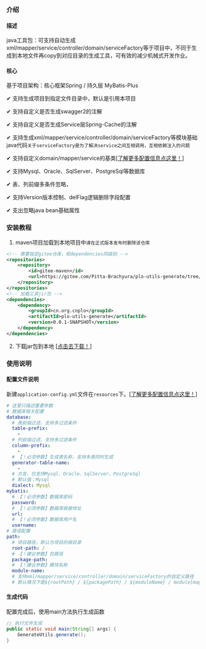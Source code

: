 ### 介绍

#### 描述

java工具包：可支持自动生成xml/mapper/service/controller/domain/serviceFactory等于项目中，不同于生成到本地文件再copy到对应目录的生成工具，可有效的减少机械式开发作业。

#### 核心

基于项目架构：核心框架Spring / 持久层 MyBatis-Plus  

✔  支持生成项目到指定文件目录中，默认是引用本项目

✔  支持自定义是否生成swagger2的注解

✔  支持自定义是否生成Service层Spring-Cache的注解

✔  支持生成xml/mapper/service/controller/domain/serviceFactory等模块基础java代码`关于serviceFactory是为了解决service之间互相调用，互相依赖注入的问题`

✔  支持自定义domain/mapper/service的基类[[了解更多配置信息点这里！](https://gitee.com/tangTrain/plo-utils-generate/blob/master/src/main/resources/application-config.yml)]

✔  支持Mysql、Oracle、SqlServer、PostgreSql等数据库

✔  表、列前缀多条件忽略，

✔  支持Version版本控制、delFlag逻辑删除字段配置

✔  支出忽略java bean基础属性

### 安装教程

1. maven项目加载到本地项目中`请在正式版本发布时删除该仓库`

```xml
<!-- 需要指定gitee仓库，和dependencies同级别 -->
<repositories>
    <repository>
        <id>gitee-maven</id>
        <url>https://gitee.com/Pitta-Brachyura/plo-utils-generate/tree/master/release</url>
    </repository>
</repositories>
<!-- 加载工具jir包 -->
<dependencies>
    <dependency>
        <groupId>cn.org.cnplo</groupId>
        <artifactId>plo-utils-generate</artifactId>
        <version>0.0.1-SNAPSHOT</version>
    </dependency>
</dependencies>
```

2. 下载jar包到本地 [[点击去下载！](https://gitee.com/Pitta-Brachyura/plo-utils-generate/raw/master/jar/plo-utils-generate-0.0.1-SNAPSHOT.jar)]

### 使用说明

#### 配置文件说明

新建`application-config.yml`文件在`resources`下。[[了解更多配置信息点这里！](https://gitee.com/Pitta-Brachyura/plo-utils-generate/blob/master/src/main/resources/application-config.yml)]

```yml
# 这里只描述重要参数
# 数据库相关配置
database:
  # 表前缀过滤，支持多过滤条件
  table-prefix:
    -
  # 列前缀过滤，支持多过滤条件
  column-prefix:
    -
  # 【！必须参数】生成表名称，支持多表同时生成
  generator-table-name:
    -
  # 方言，仅支持Mysql、Oracle、SqlServer、PostgreSql
  # 默认值：Mysql
  dialect: Mysql
mybatis:
  # 【！必须参数】数据库密码
  password:
  # 【！必须参数】数据库链接地址
  url:
  # 【！必须参数】数据库用户名
  username:
# 路径配置
path:
  # 项目路径，默认为项目的根目录
  root-path: /
  # 【！建议参数】包路径
  package-path:
  # 【！建议参数】模块名称
  module-name:
  # 支持xml/mapper/service/controller/domain/serviceFactory的自定义路径
  # 默认情况下是${rootPath} / ${packagePath} / ${moduleName} / module[mapper/service/domain...]
```

#### 生成代码

配置完成后，使用main方法执行生成函数

```java
// 执行文件生成
public static void main(String[] args) {
    GenerateUtils.generate();
}
```

